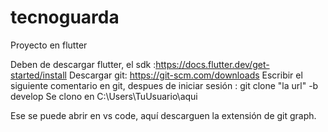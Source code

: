 # tecnoguarda

Proyecto en flutter

Deben de descargar flutter, el sdk :https://docs.flutter.dev/get-started/install
Descargar git: https://git-scm.com/downloads
Escribir el siguiente comentario en git, despues de iniciar sesión : git clone "la url" -b develop
Se clono en C:\Users\TuUsuario\aqui

Ese se puede abrir en vs code, aquí descarguen la extensión de git graph.
#
